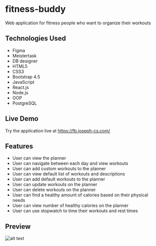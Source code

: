 # fitness-buddy
Web application for fitness people who want to organize their workouts

## Technologies Used
* Figma
* Meistertask
* DB designer
* HTML5
* CSS3
* Bootstrap 4.5
* JavaScript
* React.js
* Node.js
* OOP
* PostgreSQL

## Live Demo
Try the application live at https://fb.joseph-cs.com/

## Features
* User can view the planner
* User can navigate between each day and view workouts
* User can add custom workouts to the planner
* User can view default list of workouts and descriptions
* User can add default workouts to the planner
* User can update workouts on the planner
* User can delete workouts on the planner
* User can find a healthy amount of calories based on their physical needs
* User can view number of healthy calories on the planner
* User can use stopwatch to time their workouts and rest times

## Preview
![alt text](server/public/images/fitness-buddy-gif.gif)
